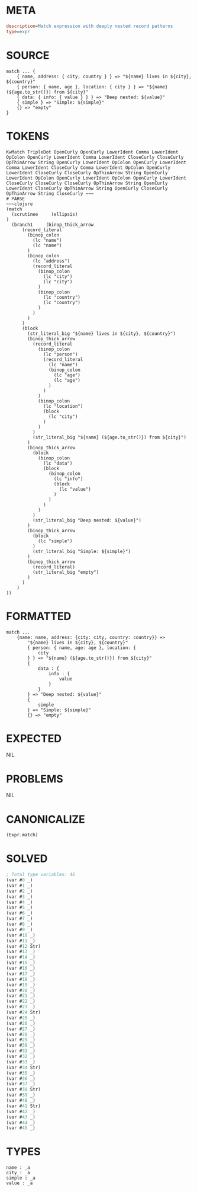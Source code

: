 # META
~~~ini
description=Match expression with deeply nested record patterns
type=expr
~~~
# SOURCE
~~~roc
match ... {
    { name, address: { city, country } } => "${name} lives in ${city}, ${country}"
    { person: { name, age }, location: { city } } => "${name} (${age.to_str()}) from ${city}"
    { data: { info: { value } } } => "Deep nested: ${value}"
    { simple } => "Simple: ${simple}"
    {} => "empty"
}
~~~
# TOKENS
~~~text
KwMatch TripleDot OpenCurly OpenCurly LowerIdent Comma LowerIdent OpColon OpenCurly LowerIdent Comma LowerIdent CloseCurly CloseCurly OpThinArrow String OpenCurly LowerIdent OpColon OpenCurly LowerIdent Comma LowerIdent CloseCurly Comma LowerIdent OpColon OpenCurly LowerIdent CloseCurly CloseCurly OpThinArrow String OpenCurly LowerIdent OpColon OpenCurly LowerIdent OpColon OpenCurly LowerIdent CloseCurly CloseCurly CloseCurly OpThinArrow String OpenCurly LowerIdent CloseCurly OpThinArrow String OpenCurly CloseCurly OpThinArrow String CloseCurly ~~~
# PARSE
~~~clojure
(match
  (scrutinee     (ellipsis)
)
  (branch1     (binop_thick_arrow
      (record_literal
        (binop_colon
          (lc "name")
          (lc "name")
        )
        (binop_colon
          (lc "address")
          (record_literal
            (binop_colon
              (lc "city")
              (lc "city")
            )
            (binop_colon
              (lc "country")
              (lc "country")
            )
          )
        )
      )
      (block
        (str_literal_big "${name} lives in ${city}, ${country}")
        (binop_thick_arrow
          (record_literal
            (binop_colon
              (lc "person")
              (record_literal
                (lc "name")
                (binop_colon
                  (lc "age")
                  (lc "age")
                )
              )
            )
            (binop_colon
              (lc "location")
              (block
                (lc "city")
              )
            )
          )
          (str_literal_big "${name} (${age.to_str()}) from ${city}")
        )
        (binop_thick_arrow
          (block
            (binop_colon
              (lc "data")
              (block
                (binop_colon
                  (lc "info")
                  (block
                    (lc "value")
                  )
                )
              )
            )
          )
          (str_literal_big "Deep nested: ${value}")
        )
        (binop_thick_arrow
          (block
            (lc "simple")
          )
          (str_literal_big "Simple: ${simple}")
        )
        (binop_thick_arrow
          (record_literal)
          (str_literal_big "empty")
        )
      )
    )
))
~~~
# FORMATTED
~~~roc
match ...
	{name: name, address: {city: city, country: country}} =>
		"${name} lives in ${city}, ${country}"
		{ person: { name, age: age }, location: {
			city
		} } => "${name} (${age.to_str()}) from ${city}"
		{
			data : {
				info : {
					value
				}
			}
		} => "Deep nested: ${value}"
		{
			simple
		} => "Simple: ${simple}"
		{} => "empty"
~~~
# EXPECTED
NIL
# PROBLEMS
NIL
# CANONICALIZE
~~~clojure
(Expr.match)
~~~
# SOLVED
~~~clojure
; Total type variables: 46
(var #0 _)
(var #1 _)
(var #2 _)
(var #3 _)
(var #4 _)
(var #5 _)
(var #6 _)
(var #7 _)
(var #8 _)
(var #9 _)
(var #10 _)
(var #11 _)
(var #12 Str)
(var #13 _)
(var #14 _)
(var #15 _)
(var #16 _)
(var #17 _)
(var #18 _)
(var #19 _)
(var #20 _)
(var #21 _)
(var #22 _)
(var #23 _)
(var #24 Str)
(var #25 _)
(var #26 _)
(var #27 _)
(var #28 _)
(var #29 _)
(var #30 _)
(var #31 _)
(var #32 _)
(var #33 _)
(var #34 Str)
(var #35 _)
(var #36 _)
(var #37 _)
(var #38 Str)
(var #39 _)
(var #40 _)
(var #41 Str)
(var #42 _)
(var #43 _)
(var #44 _)
(var #45 _)
~~~
# TYPES
~~~roc
name : _a
city : _a
simple : _a
value : _a
~~~
